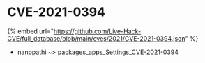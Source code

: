 # CVE-2021-0394
{% embed url="https://github.com/Live-Hack-CVE/full_database/blob/main/cves/2021/CVE-2021-0394.json" %}

* nanopathi ~> [packages_apps_Settings_CVE-2021-0394](https://www.alice-snow.ru/2021/database/cve-2021-0394/packages_apps_settings_cve-2021-0394-nanopathi)